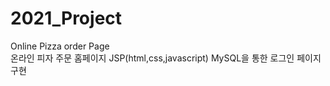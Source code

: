 # 2021_Project
Online Pizza order Page<br>
온라인 피자 주문 홈페이지
JSP(html,css,javascript)
MySQL을 통한 로그인 페이지 구현
